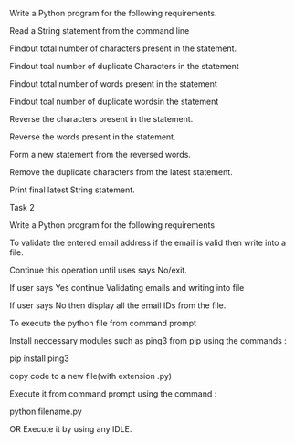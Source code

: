 Write a Python program for the following requirements.


Read a String statement from the command line

Findout total number of characters present in the statement.

Findout toal number of duplicate Characters in the statement

Findout total number of words present in the statement

Findout toal number of duplicate wordsin the statement

Reverse the characters present in the statement.

Reverse the words present in the statement.

Form a new statement from the reversed words.

Remove the duplicate characters from the latest statement.

Print final latest String statement.


Task 2


Write a Python program for the following requirements



To validate the entered email address if the email is valid then write into a file.

Continue this operation until uses says No/exit.

If user says Yes continue Validating emails and writing into file

If user says No then display all the email IDs from the file.

To execute the python file from command prompt

Install neccessary modules such as ping3 from pip using the commands :

pip install ping3

copy code to a new file(with extension .py)

Execute it from command prompt using the command :

python filename.py



OR Execute it by using any IDLE.
